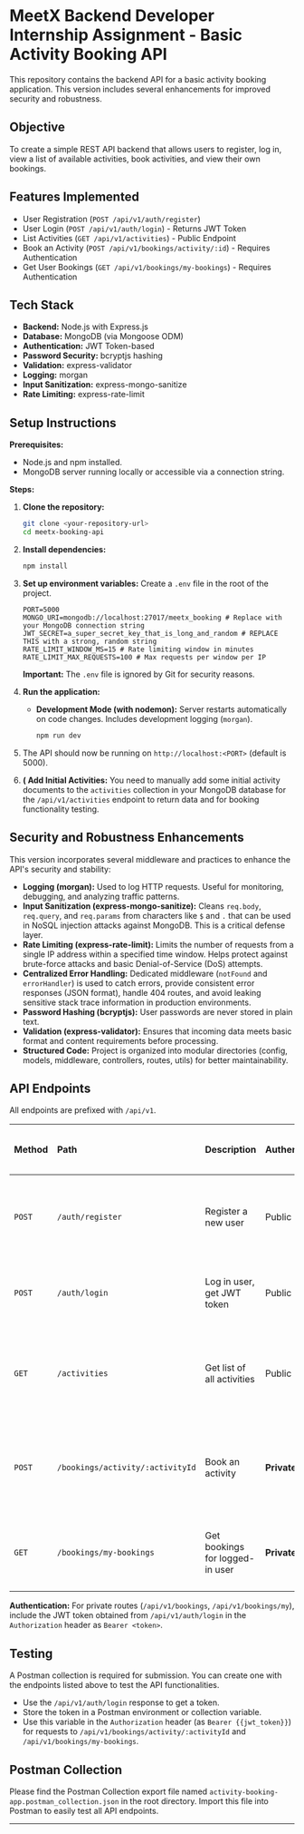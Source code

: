 # MeetX Backend Developer Internship Assignment - Basic Activity Booking API

This repository contains the backend API for a basic activity booking application. This version includes several enhancements for improved security and robustness.

## Objective

To create a simple REST API backend that allows users to register, log in, view a list of available activities, book activities, and view their own bookings.

## Features Implemented

*   User Registration (`POST /api/v1/auth/register`)
*   User Login (`POST /api/v1/auth/login`) - Returns JWT Token
*   List Activities (`GET /api/v1/activities`) - Public Endpoint
*   Book an Activity (`POST /api/v1/bookings/activity/:id`) - Requires Authentication
*   Get User Bookings (`GET /api/v1/bookings/my-bookings`) - Requires Authentication

## Tech Stack

*   **Backend:** Node.js with Express.js
*   **Database:** MongoDB (via Mongoose ODM)
*   **Authentication:** JWT Token-based
*   **Password Security:** bcryptjs hashing
*   **Validation:** express-validator
*   **Logging:** morgan
*   **Input Sanitization:** express-mongo-sanitize
*   **Rate Limiting:** express-rate-limit

## Setup Instructions

**Prerequisites:**

*   Node.js and npm installed.
*   MongoDB server running locally or accessible via a connection string.

**Steps:**

1.  **Clone the repository:**
    ```bash
    git clone <your-repository-url>
    cd meetx-booking-api
    ```

2.  **Install dependencies:**
    ```bash
    npm install
    ```

3.  **Set up environment variables:**
    Create a `.env` file in the root of the project.
    ```env
    PORT=5000
    MONGO_URI=mongodb://localhost:27017/meetx_booking # Replace with your MongoDB connection string
    JWT_SECRET=a_super_secret_key_that_is_long_and_random # REPLACE THIS with a strong, random string
    RATE_LIMIT_WINDOW_MS=15 # Rate limiting window in minutes
    RATE_LIMIT_MAX_REQUESTS=100 # Max requests per window per IP
    ```
    **Important:** The `.env` file is ignored by Git for security reasons.

4.  **Run the application:**
    *   **Development Mode (with nodemon):** Server restarts automatically on code changes. Includes development logging (`morgan`).
        ```bash
        npm run dev
        ```

5.  The API should now be running on `http://localhost:<PORT>` (default is 5000).

6.  **( Add Initial Activities:** You  need to manually add some initial activity documents to the `activities` collection in your MongoDB database for the `/api/v1/activities` endpoint to return data and for booking functionality testing.

## Security and Robustness Enhancements

This version incorporates several middleware and practices to enhance the API's security and stability:

*   **Logging (morgan):** Used to log HTTP requests. Useful for monitoring, debugging, and analyzing traffic patterns.
*   **Input Sanitization (express-mongo-sanitize):** Cleans `req.body`, `req.query`, and `req.params` from characters like `$` and `.` that can be used in NoSQL injection attacks against MongoDB. This is a critical defense layer.
*   **Rate Limiting (express-rate-limit):** Limits the number of requests from a single IP address within a specified time window. Helps protect against brute-force attacks and basic Denial-of-Service (DoS) attempts.
*   **Centralized Error Handling:** Dedicated middleware (`notFound` and `errorHandler`) is used to catch errors, provide consistent error responses (JSON format), handle 404 routes, and avoid leaking sensitive stack trace information in production environments.
*   **Password Hashing (bcryptjs):** User passwords are never stored in plain text.
*   **Validation (express-validator):** Ensures that incoming data meets basic format and content requirements before processing.
*   **Structured Code:** Project is organized into modular directories (config, models, middleware, controllers, routes, utils) for better maintainability.

## API Endpoints

All endpoints are prefixed with `/api/v1`.

| Method | Path               | Description                     | Authentication | Request Body Examples (JSON)                      | Response Examples (JSON)                               |
| :----- | :----------------- | :------------------------------ | :------------- | :------------------------------------------------ | :----------------------------------------------------- |
| `POST` | `/auth/register`   | Register a new user             | Public         | `{ "name": "...", "email": "...", "phone": "...", "password": "..." }` | `{ "_id": "...", "name": "...", "email": "...", "phone": "...", "token": "..." }` |
| `POST` | `/auth/login`      | Log in user, get JWT token      | Public         | `{ "email": "...", "password": "..." }`          | `{ "_id": "...", "name": "...", "email": "...", "token": "..." }` |
| `GET`  | `/activities`      | Get list of all activities      | Public         | None                                              | `[{ "id": "...", "title": "...", "description": "...", "location": "...", "dateTime": "..."}, ...]` |
| `POST` | `/bookings/activity/:activityId`        | Book an activity                | **Private**    | None | `{ "message": "Activity booked successfully", "booking": { ...booking details with populated activity... } }` |
| `GET`  | `/bookings/my-bookings`     | Get bookings for logged-in user | **Private**    | None                                              | `[{ "_id": "...", "user": "...", "activity": { ...activity details... }, "bookingDate": "..." }, ...]` |

**Authentication:** For private routes (`/api/v1/bookings`, `/api/v1/bookings/my`), include the JWT token obtained from `/api/v1/auth/login` in the `Authorization` header as `Bearer <token>`.


## Testing

A Postman collection is required for submission. You can create one with the endpoints listed above to test the API functionalities.

*   Use the `/api/v1/auth/login` response to get a token.
*   Store the token in a Postman environment or collection variable.
*   Use this variable in the `Authorization` header (as `Bearer {{jwt_token}}`) for requests to `/api/v1/bookings/activity/:activityId` and `/api/v1/bookings/my-bookings`.

## Postman Collection

Please find the Postman Collection export file named `activity-booking-app.postman_collection.json` in the root directory. Import this file into Postman to easily test all API endpoints.

---

